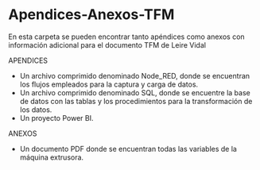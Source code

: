 # Apendices-Anexos-TFM
En esta carpeta se pueden encontrar tanto apéndices como anexos con información adicional para el documento TFM de Leire Vidal

APENDICES
* Un archivo comprimido denominado Node_RED, donde se encuentran los flujos empleados para la captura y carga de datos.
* Un archivo comprimido denominado SQL, donde se encuentre la base de datos con las tablas y los procedimientos para la transformación de los datos.
* Un proyecto Power BI.

ANEXOS
* Un documento PDF donde se encuentran todas las variables de la máquina extrusora.
